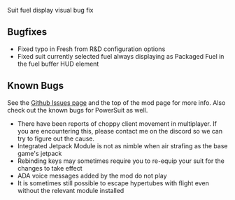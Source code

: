 Suit fuel display visual bug fix




## Bugfixes

- Fixed typo in Fresh from R&D configuration options
- Fixed suit currently selected fuel always displaying as Packaged Fuel in the fuel buffer HUD element

## Known Bugs

See the [Github Issues page](https://github.com/budak7273/ArmorModules/issues) and the top of the mod page for more info. Also check out the known bugs for PowerSuit as well.

- There have been reports of choppy client movement in multiplayer. If you are encountering this, please contact me on the discord so we can try to figure out the cause.
- Integrated Jetpack Module is not as nimble when air strafing as the base game's jetpack
- Rebinding keys may sometimes require you to re-equip your suit for the changes to take effect
- ADA voice messages added by the mod do not play
- It is sometimes still possible to escape hypertubes with flight even without the relevant module installed

<!-- 
Maybe later

- Move Suit Mk1 earlier in progression
- Consider moving balance settings to session settings
- MoveC mJumpOffLadderVelocity module?
- moveC mEnableVaultPrototype module?
- Upon max shield recalc, cap current shield to new max
- Draw atop actual health bar with shield blocks, Tinkers' Construct style
  - Might be confusing for stuff that goes through shield
- Boombox back module - make a boombox dropped in the world travel with you
  - Keybind to trigger the thump?
- Make separate Basic and Advanced suit components later? or is this just parts bloat

- Added [TFIT - The Ficsit Information Tool](https://ficsit.app/mod/TFIT) to the All Modules Modpack.
  - PowerSuit Modules will soon take advantage of this mod's features to offer tooltips for modules and suits that are easier to read and more informative.
  - By default, the mod hides the "Recipes" section of tooltips unless you are holding your Sprint key, making it easier to read longer item tooltips that could otherwise be pushed offscreen.
  - Don't like one of the mod's features? Two options:
    - Disable it in the Mod Configs for TFIT - the mod is incredibly configurable!
    - Unsubscribe from the "All Modules Modpack" mod and instead subscribe to the individual mods you want to use. -->
